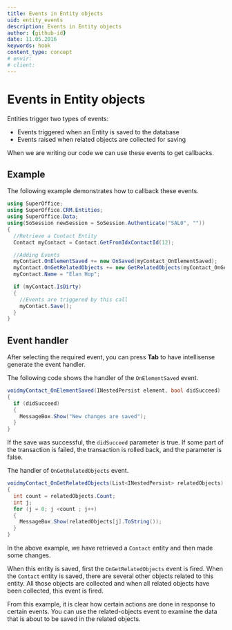 ```yaml
---
title: Events in Entity objects
uid: entity_events
description: Events in Entity objects
author: {github-id}
date: 11.05.2016
keywords: hook
content_type: concept
# envir:
# client:
---
```


# Events in Entity objects

Entities trigger two types of events:

* Events triggered when an Entity is saved to the database
* Events raised when related objects are collected for saving

When we are writing our code we can use these events to get callbacks.

## Example

The following example demonstrates how to callback these events.

```csharp
using SuperOffice;
using SuperOffice.CRM.Entities;
using SuperOffice.Data;
using(SoSession newSession = SoSession.Authenticate("SAL0", ""))
{
  //Retrieve a Contact Entity
  Contact myContact = Contact.GetFromIdxContactId(12);

  //Adding Events
  myContact.OnElementSaved += new OnSaved(myContact_OnElementSaved);
  myContact.OnGetRelatedObjects += new GetRelatedObjects(myContact_OnGetRelatedObjects);
  myContact.Name = "Elan Hop";

  if (myContact.IsDirty)
  {
    //Events are triggered by this call
    myContact.Save();
  }
}
```

## Event handler

After selecting the required event, you can press **Tab** to have intellisense generate the event handler.

The following code shows the handler of the `OnElementSaved` event.

```csharp
voidmyContact_OnElementSaved(INestedPersist element, bool didSucceed)
{
  if (didSucceed)
  {
    MessageBox.Show("New changes are saved");
  }
}
```

If the save was successful, the `didSucceed` parameter is true. If some part of the transaction is failed, the transaction is rolled back, and the parameter is false.

The handler of `OnGetRelatedObjects` event.

```csharp
voidmyContact_OnGetRelatedObjects(List<INestedPersist> relatedObjects)
{
  int count = relatedObjects.Count;
  int j;
  for (j = 0; j <count ; j++)
  {
    MessageBox.Show(relatedObjects[j].ToString());
  }
}
```

In the above example, we have retrieved a `Contact` entity and then made some changes.

When this entity is saved, first the `OnGetRelatedObjects` event is fired. When the `Contact` entity is saved, there are several other objects related to this entity. All those objects are collected and when all related objects have been collected, this event is fired.

From this example, it is clear how certain actions are done in response to certain events. You can use the related-objects event to examine the data that is about to be saved in the related objects.

